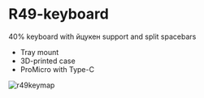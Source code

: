# R49-keyboard
40% keyboard with йцукен support and split spacebars
- Tray mount
- 3D-printed case
- ProMicro with Type-C

![r49keymap](https://user-images.githubusercontent.com/98476799/186765596-580d37ca-7c39-43cb-80ee-ce73b63a09ef.jpg)


